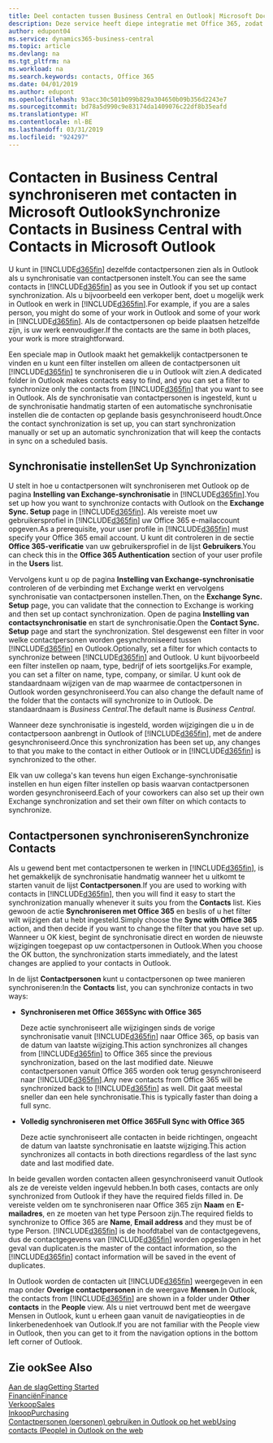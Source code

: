 ```yaml
---
title: Deel contacten tussen Business Central en Outlook| Microsoft Docs
description: Deze service heeft diepe integratie met Office 365, zodat u contacten kunt delen tussen Outlook en Business Central.
author: edupont04
ms.service: dynamics365-business-central
ms.topic: article
ms.devlang: na
ms.tgt_pltfrm: na
ms.workload: na
ms.search.keywords: contacts, Office 365
ms.date: 04/01/2019
ms.author: edupont
ms.openlocfilehash: 93acc30c501b099b829a304650b09b356d2243e7
ms.sourcegitcommit: bd78a5d990c9e83174da1409076c22df8b35eafd
ms.translationtype: HT
ms.contentlocale: nl-BE
ms.lasthandoff: 03/31/2019
ms.locfileid: "924297"
---
```

# <a name="synchronize-contacts-in-business-central-with-contacts-in-microsoft-outlook"></a><span data-ttu-id="f5361-103">Contacten in Business Central synchroniseren met contacten in Microsoft Outlook</span><span class="sxs-lookup"><span data-stu-id="f5361-103">Synchronize Contacts in Business Central with Contacts in Microsoft Outlook</span></span>
<span data-ttu-id="f5361-104">U kunt in [!INCLUDE[d365fin](includes/d365fin_md.md)] dezelfde contactpersonen zien als in Outlook als u synchronisatie van contactpersonen instelt.</span><span class="sxs-lookup"><span data-stu-id="f5361-104">You can see the same contacts in [!INCLUDE[d365fin](includes/d365fin_md.md)] as you see in Outlook if you set up contact synchronization.</span></span> <span data-ttu-id="f5361-105">Als u bijvoorbeeld een verkoper bent, doet u mogelijk werk in Outlook en werk in [!INCLUDE[d365fin](includes/d365fin_md.md)].</span><span class="sxs-lookup"><span data-stu-id="f5361-105">For example, if you are a sales person, you might do some of your work in Outlook and some of your work in [!INCLUDE[d365fin](includes/d365fin_md.md)].</span></span> <span data-ttu-id="f5361-106">Als de contactpersonen op beide plaatsen hetzelfde zijn, is uw werk eenvoudiger.</span><span class="sxs-lookup"><span data-stu-id="f5361-106">If the contacts are the same in both places, your work is more straightforward.</span></span>  

<span data-ttu-id="f5361-107">Een speciale map in Outlook maakt het gemakkelijk contactpersonen te vinden en u kunt een filter instellen om alleen de contactpersonen uit [!INCLUDE[d365fin](includes/d365fin_md.md)] te synchroniseren die u in Outlook wilt zien.</span><span class="sxs-lookup"><span data-stu-id="f5361-107">A dedicated folder in Outlook makes contacts easy to find, and you can set a filter to synchronize only the contacts from [!INCLUDE[d365fin](includes/d365fin_md.md)] that you want to see in Outlook.</span></span> <span data-ttu-id="f5361-108">Als de synchronisatie van contactpersonen is ingesteld, kunt u de synchronisatie handmatig starten of een automatische synchronisatie instellen die de contacten op geplande basis gesynchroniseerd houdt.</span><span class="sxs-lookup"><span data-stu-id="f5361-108">Once the contact synchronization is set up, you can start synchronization manually or set up an automatic synchronization that will keep the contacts in sync on a scheduled basis.</span></span>  

## <a name="set-up-synchronization"></a><span data-ttu-id="f5361-109">Synchronisatie instellen</span><span class="sxs-lookup"><span data-stu-id="f5361-109">Set Up Synchronization</span></span>
<span data-ttu-id="f5361-110">U stelt in hoe u contactpersonen wilt synchroniseren met Outlook op de pagina **Instelling van Exchange-synchronisatie** in [!INCLUDE[d365fin](includes/d365fin_md.md)].</span><span class="sxs-lookup"><span data-stu-id="f5361-110">You set up how you want to synchronize contacts with Outlook on the **Exchange Sync. Setup** page in [!INCLUDE[d365fin](includes/d365fin_md.md)].</span></span> <span data-ttu-id="f5361-111">Als vereiste moet uw gebruikersprofiel in [!INCLUDE[d365fin](includes/d365fin_md.md)] uw Office 365 e-mailaccount opgeven.</span><span class="sxs-lookup"><span data-stu-id="f5361-111">As a prerequisite, your user profile in [!INCLUDE[d365fin](includes/d365fin_md.md)] must specify your Office 365 email account.</span></span> <span data-ttu-id="f5361-112">U kunt dit controleren in de sectie **Office 365-verificatie** van uw gebruikersprofiel in de lijst **Gebruikers**.</span><span class="sxs-lookup"><span data-stu-id="f5361-112">You can check this in the **Office 365 Authentication** section of your user profile in the **Users** list.</span></span>  

<span data-ttu-id="f5361-113">Vervolgens kunt u op de pagina **Instelling van Exchange-synchronisatie** controleren of de verbinding met Exchange werkt en vervolgens synchronisatie van contactpersonen instellen.</span><span class="sxs-lookup"><span data-stu-id="f5361-113">Then, on the **Exchange Sync. Setup** page, you can validate that the connection to Exchange is working and then set up contact synchronization.</span></span> <span data-ttu-id="f5361-114">Open de pagina **Instelling van contactsynchronisatie** en start de synchronisatie.</span><span class="sxs-lookup"><span data-stu-id="f5361-114">Open the **Contact Sync. Setup** page and start the synchronization.</span></span> <span data-ttu-id="f5361-115">Stel desgewenst een filter in voor welke contactpersonen worden gesynchroniseerd tussen [!INCLUDE[d365fin](includes/d365fin_md.md)] en Outlook.</span><span class="sxs-lookup"><span data-stu-id="f5361-115">Optionally, set a filter for which contacts to synchronize between [!INCLUDE[d365fin](includes/d365fin_md.md)] and Outlook.</span></span> <span data-ttu-id="f5361-116">U kunt bijvoorbeeld een filter instellen op naam, type, bedrijf of iets soortgelijks.</span><span class="sxs-lookup"><span data-stu-id="f5361-116">For example, you can set a filter on name, type, company, or similar.</span></span> <span data-ttu-id="f5361-117">U kunt ook de standaardnaam wijzigen van de map waarmee de contactpersonen in Outlook worden gesynchroniseerd.</span><span class="sxs-lookup"><span data-stu-id="f5361-117">You can also change the default name of the folder that the contacts will synchronize to in Outlook.</span></span> <span data-ttu-id="f5361-118">De standaardnaam is *Business Central*.</span><span class="sxs-lookup"><span data-stu-id="f5361-118">The default name is *Business Central*.</span></span>  

<span data-ttu-id="f5361-119">Wanneer deze synchronisatie is ingesteld, worden wijzigingen die u in de contactpersoon aanbrengt in Outlook of [!INCLUDE[d365fin](includes/d365fin_md.md)], met de andere gesynchroniseerd.</span><span class="sxs-lookup"><span data-stu-id="f5361-119">Once this synchronization has been set up, any changes to that you make to the contact in either Outlook or in [!INCLUDE[d365fin](includes/d365fin_md.md)] is synchronized to the other.</span></span>  

<span data-ttu-id="f5361-120">Elk van uw collega's kan tevens hun eigen Exchange-synchronisatie instellen en hun eigen filter instellen op basis waarvan contactpersonen worden gesynchroniseerd.</span><span class="sxs-lookup"><span data-stu-id="f5361-120">Each of your coworkers can also set up their own Exchange synchronization and set their own filter on which contacts to synchronize.</span></span>  

## <a name="synchronize-contacts"></a><span data-ttu-id="f5361-121">Contactpersonen synchroniseren</span><span class="sxs-lookup"><span data-stu-id="f5361-121">Synchronize Contacts</span></span>
<span data-ttu-id="f5361-122">Als u gewend bent met contactpersonen te werken in [!INCLUDE[d365fin](includes/d365fin_md.md)], is het gemakkelijk de synchronisatie handmatig wanneer het u uitkomt te starten vanuit de lijst **Contactpersonen**.</span><span class="sxs-lookup"><span data-stu-id="f5361-122">If you are used to working with contacts in [!INCLUDE[d365fin](includes/d365fin_md.md)], then you will find it easy to start the synchronization manually whenever it suits you from the **Contacts** list.</span></span> <span data-ttu-id="f5361-123">Kies gewoon de actie **Synchroniseren met Office 365** en beslis of u het filter wilt wijzigen dat u hebt ingesteld.</span><span class="sxs-lookup"><span data-stu-id="f5361-123">Simply choose the **Sync with Office 365** action, and then decide if you want to change the filter that you have set up.</span></span> <span data-ttu-id="f5361-124">Wanneer u OK kiest, begint de synchronisatie direct en worden de nieuwste wijzigingen toegepast op uw contactpersonen in Outlook.</span><span class="sxs-lookup"><span data-stu-id="f5361-124">When you choose the OK button, the synchronization starts immediately, and the latest changes are applied to your contacts in Outlook.</span></span>  

<span data-ttu-id="f5361-125">In de lijst **Contactpersonen** kunt u contactpersonen op twee manieren synchroniseren:</span><span class="sxs-lookup"><span data-stu-id="f5361-125">In the **Contacts** list, you can synchronize contacts in two ways:</span></span>

* <span data-ttu-id="f5361-126">**Synchroniseren met Office 365**</span><span class="sxs-lookup"><span data-stu-id="f5361-126">**Sync with Office 365**</span></span>

  <span data-ttu-id="f5361-127">Deze actie synchroniseert alle wijzigingen sinds de vorige synchronisatie vanuit [!INCLUDE[d365fin](includes/d365fin_md.md)] naar Office 365, op basis van de datum van laatste wijziging.</span><span class="sxs-lookup"><span data-stu-id="f5361-127">This action synchronizes all changes from [!INCLUDE[d365fin](includes/d365fin_md.md)] to Office 365 since the previous synchronization, based on the last modified date.</span></span> <span data-ttu-id="f5361-128">Nieuwe contactpersonen vanuit Office 365 worden ook terug gesynchroniseerd naar [!INCLUDE[d365fin](includes/d365fin_md.md)].</span><span class="sxs-lookup"><span data-stu-id="f5361-128">Any new contacts from Office 365 will be synchronized back to [!INCLUDE[d365fin](includes/d365fin_md.md)] as well.</span></span> <span data-ttu-id="f5361-129">Dit gaat meestal sneller dan een hele synchronisatie.</span><span class="sxs-lookup"><span data-stu-id="f5361-129">This is typically faster than doing a full sync.</span></span>  

* <span data-ttu-id="f5361-130">**Volledig synchroniseren met Office 365**</span><span class="sxs-lookup"><span data-stu-id="f5361-130">**Full Sync with Office 365**</span></span>

  <span data-ttu-id="f5361-131">Deze actie synchroniseert alle contacten in beide richtingen, ongeacht de datum van laatste synchronisatie en laatste wijziging.</span><span class="sxs-lookup"><span data-stu-id="f5361-131">This action synchronizes all contacts in both directions regardless of the last sync date and last modified date.</span></span>  

<span data-ttu-id="f5361-132">In beide gevallen worden contacten alleen gesynchroniseerd vanuit Outlook als ze de vereiste velden ingevuld hebben.</span><span class="sxs-lookup"><span data-stu-id="f5361-132">In both cases, contacts are only synchronized from Outlook if they have the required fields filled in.</span></span> <span data-ttu-id="f5361-133">De vereiste velden om te synchroniseren naar Office 365 zijn **Naam** en **E-mailadres**, en ze moeten van het type Persoon zijn.</span><span class="sxs-lookup"><span data-stu-id="f5361-133">The required fields to synchronize to Office 365 are **Name**, **Email address** and they must be of type Person.</span></span> [!INCLUDE[d365fin](includes/d365fin_md.md)] <span data-ttu-id="f5361-134">is de hoofdtabel van de contactgegevens, dus de contactgegevens van [!INCLUDE[d365fin](includes/d365fin_md.md)] worden opgeslagen in het geval van duplicaten.</span><span class="sxs-lookup"><span data-stu-id="f5361-134">is the master of the contact information, so the [!INCLUDE[d365fin](includes/d365fin_md.md)] contact information will be saved in the event of duplicates.</span></span>  

<span data-ttu-id="f5361-135">In Outlook worden de contacten uit [!INCLUDE[d365fin](includes/d365fin_md.md)] weergegeven in een map onder **Overige contactpersonen** in de weergave **Mensen**.</span><span class="sxs-lookup"><span data-stu-id="f5361-135">In Outlook, the contacts from [!INCLUDE[d365fin](includes/d365fin_md.md)] are shown in a folder under **Other contacts** in the **People**  view.</span></span> <span data-ttu-id="f5361-136">Als u niet vertrouwd bent met de weergave Mensen in Outlook, kunt u erheen gaan vanuit de navigatieopties in de linkerbenedenhoek van Outlook.</span><span class="sxs-lookup"><span data-stu-id="f5361-136">If you are not familiar with the People view in Outlook, then you can get to it from the navigation options in the bottom left corner of Outlook.</span></span>  

## <a name="see-also"></a><span data-ttu-id="f5361-137">Zie ook</span><span class="sxs-lookup"><span data-stu-id="f5361-137">See Also</span></span>
[<span data-ttu-id="f5361-138">Aan de slag</span><span class="sxs-lookup"><span data-stu-id="f5361-138">Getting Started</span></span>](product-get-started.md)  
[<span data-ttu-id="f5361-139">Financiën</span><span class="sxs-lookup"><span data-stu-id="f5361-139">Finance</span></span>](finance.md)  
[<span data-ttu-id="f5361-140">Verkoop</span><span class="sxs-lookup"><span data-stu-id="f5361-140">Sales</span></span>](sales-manage-sales.md)  
[<span data-ttu-id="f5361-141">Inkoop</span><span class="sxs-lookup"><span data-stu-id="f5361-141">Purchasing</span></span>](purchasing-manage-purchasing.md)  
[<span data-ttu-id="f5361-142">Contactpersonen (personen) gebruiken in Outlook op het web</span><span class="sxs-lookup"><span data-stu-id="f5361-142">Using contacts (People) in Outlook on the web</span></span>](https://support.office.com/en-us/article/Using-contacts-People-in-Outlook-on-the-web-1e3438c7-26b2-420c-87de-3cea9d31b5cb?appver=OWB150)  
